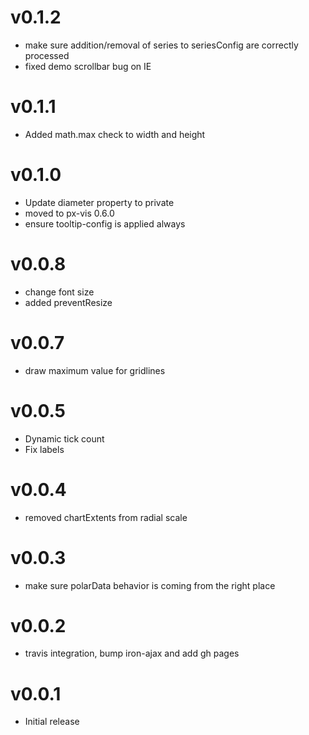 v0.1.2
===================
* make sure addition/removal of series to seriesConfig are correctly processed
* fixed demo scrollbar bug on IE

v0.1.1
===================
* Added math.max check to width and height

v0.1.0
===================
* Update diameter property to private
* moved to px-vis 0.6.0
* ensure tooltip-config is applied always

v0.0.8
==================
* change font size
* added preventResize

v0.0.7
==================
* draw maximum value for gridlines

v0.0.5
==================
* Dynamic tick count
* Fix labels

v0.0.4
==================
* removed chartExtents from radial scale

v0.0.3
==================
* make sure polarData behavior is coming from the right place

v0.0.2
==================
* travis integration, bump iron-ajax and add gh pages

v0.0.1
==================
* Initial release
